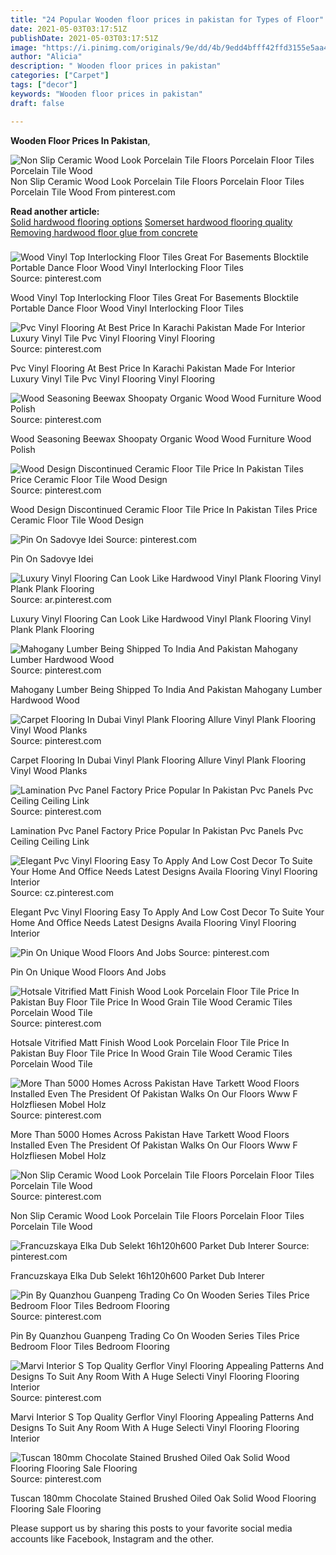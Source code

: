 ```yaml
---
title: "24 Popular Wooden floor prices in pakistan for Types of Floor"
date: 2021-05-03T03:17:51Z
publishDate: 2021-05-03T03:17:51Z
image: "https://i.pinimg.com/originals/9e/dd/4b/9edd4bfff42ffd3155e5aa48f626e787.jpg"
author: "Alicia"
description: " Wooden floor prices in pakistan"
categories: ["Carpet"]
tags: ["decor"]
keywords: "Wooden floor prices in pakistan"
draft: false

---
```

<!-- Head tag Code -->
**Wooden Floor Prices In Pakistan**, 

![Non Slip Ceramic Wood Look Porcelain Tile Floors Porcelain Floor Tiles Porcelain Tile Wood](https://i.pinimg.com/736x/95/89/6c/95896c9b0f1586c06521dc60c3cd6b77--porcelain-tiles-slip.jpg "Non Slip Ceramic Wood Look Porcelain Tile Floors Porcelain Floor Tiles Porcelain Tile Wood")
Non Slip Ceramic Wood Look Porcelain Tile Floors Porcelain Floor Tiles Porcelain Tile Wood From pinterest.com

**Read another article:**  
[Solid hardwood flooring options](/solid-hardwood-flooring-options/)
[Somerset hardwood flooring quality](/somerset-hardwood-flooring-quality/)
[Removing hardwood floor glue from concrete](/removing-hardwood-floor-glue-from-concrete/)




### 

 


![Wood Vinyl Top Interlocking Floor Tiles Great For Basements Blocktile Portable Dance Floor Wood Vinyl Interlocking Floor Tiles](https://i.pinimg.com/originals/48/8b/28/488b28d2e696fd1b6a97136cfa274256.jpg "Wood Vinyl Top Interlocking Floor Tiles Great For Basements Blocktile Portable Dance Floor Wood Vinyl Interlocking Floor Tiles")
Source: pinterest.com

Wood Vinyl Top Interlocking Floor Tiles Great For Basements Blocktile Portable Dance Floor Wood Vinyl Interlocking Floor Tiles  

![Pvc Vinyl Flooring At Best Price In Karachi Pakistan Made For Interior Luxury Vinyl Tile Pvc Vinyl Flooring Vinyl Flooring](https://i.pinimg.com/736x/15/16/0c/15160c9b6d5b5f4bfd718533ea06789b.jpg "Pvc Vinyl Flooring At Best Price In Karachi Pakistan Made For Interior Luxury Vinyl Tile Pvc Vinyl Flooring Vinyl Flooring")
Source: pinterest.com

Pvc Vinyl Flooring At Best Price In Karachi Pakistan Made For Interior Luxury Vinyl Tile Pvc Vinyl Flooring Vinyl Flooring  

![Wood Seasoning Beewax Shoopaty Organic Wood Wood Furniture Wood Polish](https://i.pinimg.com/originals/46/ec/89/46ec89e2b77dd7d1d504c1de157a91c0.jpg "Wood Seasoning Beewax Shoopaty Organic Wood Wood Furniture Wood Polish")
Source: pinterest.com

Wood Seasoning Beewax Shoopaty Organic Wood Wood Furniture Wood Polish  

![Wood Design Discontinued Ceramic Floor Tile Price In Pakistan Tiles Price Ceramic Floor Tile Wood Design](https://i.pinimg.com/736x/f6/86/a5/f686a51b891d0c40caa3d2b068161860--tiles-price-ceramic-floor-tiles.jpg "Wood Design Discontinued Ceramic Floor Tile Price In Pakistan Tiles Price Ceramic Floor Tile Wood Design")
Source: pinterest.com

Wood Design Discontinued Ceramic Floor Tile Price In Pakistan Tiles Price Ceramic Floor Tile Wood Design  

![Pin On Sadovye Idei](https://i.pinimg.com/originals/ac/8e/6b/ac8e6be74ca4504b6a5db3aa28fd8dfa.jpg "Pin On Sadovye Idei")
Source: pinterest.com

Pin On Sadovye Idei  

![Luxury Vinyl Flooring Can Look Like Hardwood Vinyl Plank Flooring Vinyl Plank Plank Flooring](https://i.pinimg.com/originals/65/5c/8b/655c8b8ee0c990d6b0f7a8bd5015a0f3.webp "Luxury Vinyl Flooring Can Look Like Hardwood Vinyl Plank Flooring Vinyl Plank Plank Flooring")
Source: ar.pinterest.com

Luxury Vinyl Flooring Can Look Like Hardwood Vinyl Plank Flooring Vinyl Plank Plank Flooring  

![Mahogany Lumber Being Shipped To India And Pakistan Mahogany Lumber Hardwood Wood](https://i.pinimg.com/originals/8f/80/83/8f8083bd4916769c295782b5f28749e1.jpg "Mahogany Lumber Being Shipped To India And Pakistan Mahogany Lumber Hardwood Wood")
Source: pinterest.com

Mahogany Lumber Being Shipped To India And Pakistan Mahogany Lumber Hardwood Wood  

![Carpet Flooring In Dubai Vinyl Plank Flooring Allure Vinyl Plank Flooring Vinyl Wood Planks](https://i.pinimg.com/originals/b1/bd/05/b1bd0561c658b4e346ff414c47fca516.jpg "Carpet Flooring In Dubai Vinyl Plank Flooring Allure Vinyl Plank Flooring Vinyl Wood Planks")
Source: pinterest.com

Carpet Flooring In Dubai Vinyl Plank Flooring Allure Vinyl Plank Flooring Vinyl Wood Planks  

![Lamination Pvc Panel Factory Price Popular In Pakistan Pvc Panels Pvc Ceiling Ceiling Link](https://i.pinimg.com/originals/35/cc/03/35cc031ab50dbfcc371ae193b4005d37.jpg "Lamination Pvc Panel Factory Price Popular In Pakistan Pvc Panels Pvc Ceiling Ceiling Link")
Source: pinterest.com

Lamination Pvc Panel Factory Price Popular In Pakistan Pvc Panels Pvc Ceiling Ceiling Link  

![Elegant Pvc Vinyl Flooring Easy To Apply And Low Cost Decor To Suite Your Home And Office Needs Latest Designs Availa Flooring Vinyl Flooring Interior](https://i.pinimg.com/originals/d4/db/fd/d4dbfd1fdad527ecbfd4ea027f8b52fd.jpg "Elegant Pvc Vinyl Flooring Easy To Apply And Low Cost Decor To Suite Your Home And Office Needs Latest Designs Availa Flooring Vinyl Flooring Interior")
Source: cz.pinterest.com

Elegant Pvc Vinyl Flooring Easy To Apply And Low Cost Decor To Suite Your Home And Office Needs Latest Designs Availa Flooring Vinyl Flooring Interior  

![Pin On Unique Wood Floors And Jobs](https://i.pinimg.com/736x/e1/c9/cb/e1c9cba03f9190c9bb580ca81d279146.jpg "Pin On Unique Wood Floors And Jobs")
Source: pinterest.com

Pin On Unique Wood Floors And Jobs  

![Hotsale Vitrified Matt Finish Wood Look Porcelain Floor Tile Price In Pakistan Buy Floor Tile Price In Wood Grain Tile Wood Ceramic Tiles Porcelain Wood Tile](https://i.pinimg.com/originals/b6/81/6c/b6816c36b7c05a7f9aba66c25fc8ce56.jpg "Hotsale Vitrified Matt Finish Wood Look Porcelain Floor Tile Price In Pakistan Buy Floor Tile Price In Wood Grain Tile Wood Ceramic Tiles Porcelain Wood Tile")
Source: pinterest.com

Hotsale Vitrified Matt Finish Wood Look Porcelain Floor Tile Price In Pakistan Buy Floor Tile Price In Wood Grain Tile Wood Ceramic Tiles Porcelain Wood Tile  

![More Than 5000 Homes Across Pakistan Have Tarkett Wood Floors Installed Even The President Of Pakistan Walks On Our Floors Www F Holzfliesen Mobel Holz](https://i.pinimg.com/originals/57/23/a5/5723a5482d3509cee761e88fec4dec38.jpg "More Than 5000 Homes Across Pakistan Have Tarkett Wood Floors Installed Even The President Of Pakistan Walks On Our Floors Www F Holzfliesen Mobel Holz")
Source: pinterest.com

More Than 5000 Homes Across Pakistan Have Tarkett Wood Floors Installed Even The President Of Pakistan Walks On Our Floors Www F Holzfliesen Mobel Holz  

![Non Slip Ceramic Wood Look Porcelain Tile Floors Porcelain Floor Tiles Porcelain Tile Wood](https://i.pinimg.com/736x/95/89/6c/95896c9b0f1586c06521dc60c3cd6b77--porcelain-tiles-slip.jpg "Non Slip Ceramic Wood Look Porcelain Tile Floors Porcelain Floor Tiles Porcelain Tile Wood")
Source: pinterest.com

Non Slip Ceramic Wood Look Porcelain Tile Floors Porcelain Floor Tiles Porcelain Tile Wood  

![Francuzskaya Elka Dub Selekt 16h120h600 Parket Dub Interer](https://i.pinimg.com/originals/4a/c7/2c/4ac72cfe17e2a2bb45daca3a828fa702.jpg "Francuzskaya Elka Dub Selekt 16h120h600 Parket Dub Interer")
Source: pinterest.com

Francuzskaya Elka Dub Selekt 16h120h600 Parket Dub Interer  

![Pin By Quanzhou Guanpeng Trading Co On Wooden Series Tiles Price Bedroom Floor Tiles Bedroom Flooring](https://i.pinimg.com/736x/54/32/8d/54328d5a35a9589fa4f64982ca2c63b1.jpg "Pin By Quanzhou Guanpeng Trading Co On Wooden Series Tiles Price Bedroom Floor Tiles Bedroom Flooring")
Source: pinterest.com

Pin By Quanzhou Guanpeng Trading Co On Wooden Series Tiles Price Bedroom Floor Tiles Bedroom Flooring  

![Marvi Interior S Top Quality Gerflor Vinyl Flooring Appealing Patterns And Designs To Suit Any Room With A Huge Selecti Vinyl Flooring Flooring Interior](https://i.pinimg.com/originals/c9/26/1b/c9261bea4f00d2f81205fd58dfcdbb0d.jpg "Marvi Interior S Top Quality Gerflor Vinyl Flooring Appealing Patterns And Designs To Suit Any Room With A Huge Selecti Vinyl Flooring Flooring Interior")
Source: pinterest.com

Marvi Interior S Top Quality Gerflor Vinyl Flooring Appealing Patterns And Designs To Suit Any Room With A Huge Selecti Vinyl Flooring Flooring Interior  

![Tuscan 180mm Chocolate Stained Brushed Oiled Oak Solid Wood Flooring Flooring Sale Flooring](https://i.pinimg.com/originals/9e/dd/4b/9edd4bfff42ffd3155e5aa48f626e787.jpg "Tuscan 180mm Chocolate Stained Brushed Oiled Oak Solid Wood Flooring Flooring Sale Flooring")
Source: pinterest.com

Tuscan 180mm Chocolate Stained Brushed Oiled Oak Solid Wood Flooring Flooring Sale Flooring  

Please support us by sharing this posts to your favorite social media accounts like Facebook, Instagram and the other.


